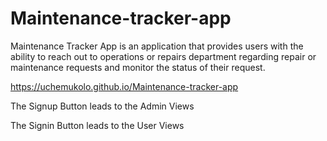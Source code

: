 # Maintenance-tracker-app
Maintenance Tracker App is an application that provides users with the ability to reach out to operations or repairs department regarding repair or maintenance requests and monitor the status of their request.

https://uchemukolo.github.io/Maintenance-tracker-app
<p> The Signup Button leads to the Admin Views</p>
<p> The Signin Button leads to the User Views</p>
